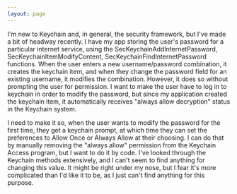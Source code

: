 ```yaml
---
layout: page
---
```




I'm new to Keychain and, in general, the security framework, but I've made a bit of headway recently. I have my app storing the user's password for a particular internet service, using the SecKeychainAddInternetPassword, SecKeychainItemModifyContent, SecKeychainFindInternetPassword functions. When the user enters a new username/password combination, it creates the keychain item, and when they change the password field for an existing username, it modifies the combination. However, it does so without prompting the user for permission. I want to make the user have to log in to keychain in order to modify the password, but since my application created the keychain item, it automatically receives "always allow decryption" status in the Keychain system. 

I need to make it so, when the user wants to modify the password for the first time, they get a keychain prompt, at which time they can set the preferences to Allow Once or Always Allow at their choosing. I can do that by manually removing the "always allow" permission from the Keychain Access program, but I want to do it by code. I've looked through the Keychain methods extensively, and I can't seem to find anything for changing this value. It might be right under my nose, but I fear it's more complicated than I'd like it to be, as I just can't find anything for this purpose.
